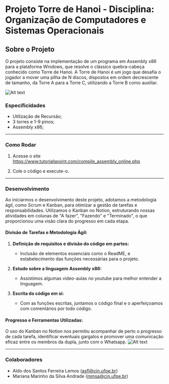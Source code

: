 # Projeto Torre de Hanoi - Disciplina: Organização de Computadores e Sistemas Operacionais

## Sobre o Projeto

O projeto consiste na implementação de um programa em Assembly x86 para a plataforma Windows, que resolve o clássico quebra-cabeça conhecido como Torre de Hanoi. A Torre de Hanoi é um jogo que desafia o jogador a mover uma pilha de N discos, dispostos em ordem decrescente de tamanho, da Torre A para a Torre C, utilizando a Torre B como auxiliar.

![Alt text](https://res.cloudinary.com/dw8z1wgis/image/upload/v1707167160/hanoi_lyk6dy.png "hanoi")


### Especificidades
- Utilização de Recursão;
- 3 torres e 1-9 pinos;
- Assembly x86;

---

### Como Rodar

1. Acesse o site https://www.tutorialspoint.com/compile_assembly_online.php

2. Cole o código e execute-o.

---

### Desenvolvimento

Ao iniciarmos o desenvolvimento deste projeto, adotamos a metodologia ágil, como Scrum e Kanban, para otimizar a gestão de tarefas e responsabilidades. Utilizamos o Kanban no Notion, estruturando nossas atividades em colunas de "A fazer", "Fazendo" e "Terminado", o que proporcionou uma visão clara do progresso em cada etapa.

#### Divisão de Tarefas e Metodologia Ágil:

1. **Definição de requisitos e divisão do código em partes:**
   - Inclusão de elementos essenciais como o ReadME, e estabelecimento das funções necessárias para o projeto.

2. **Estudo sobre a linguagem Assembly x86:**
   - Assistimos algumas video-aulas no youtube para melhor entender a linguagem.
    
3. **Escrita do código em si:**
   - Com as funções escritas, juntamos o código final e o aperfeiçoamos com comentários por todo código.

#### Progresso e Ferramentas Utilizadas:
O uso do Kanban no Notion nos permitiu acompanhar de perto o progresso de cada tarefa, identificar eventuais gargalos e promover uma comunicação eficaz entre os membros da dupla, junto com o Whatsapp.
![Alt text](https://res.cloudinary.com/dw8z1wgis/image/upload/v1707159284/Captura_de_tela_2024-02-05_154833_shjllb.png "tabela")

---

### Colaboradores

- Aldo dos Santos Ferreira Lemos (asfl@cin.ufpe.br)
- Mariana Marinho da Silva Andrade (mmsa@cin.ufpe.br)
